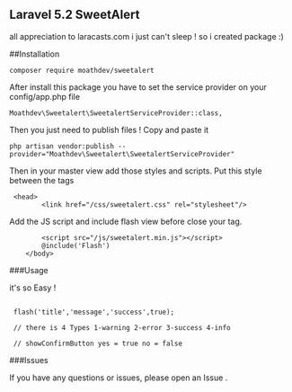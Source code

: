 ## Laravel 5.2 SweetAlert

all appreciation to laracasts.com i just can't sleep ! so i created package  :)

##Installation

````
composer require moathdev/sweetalert
````

After install this package you have to set the service provider on your config/app.php file

````
Moathdev\Sweetalert\SweetalertServiceProvider::class,
````

Then you just need to publish files ! Copy and paste it

````
php artisan vendor:publish --provider="Moathdev\Sweetalert\SweetalertServiceProvider"
````

Then in your master view add those styles and scripts. Put this style between the <head> </head> tags

````
 <head>
        <link href="/css/sweetalert.css" rel="stylesheet"/>
````

Add the JS script and include flash view before close your </body> tag.

````
        <script src="/js/sweetalert.min.js"></script>
        @include('Flash')
    </body>
````
###Usage

it's so Easy !

````

 flash('title','message','success',true);

 // there is 4 Types 1-warning 2-error 3-success 4-info

 // showConfirmButton yes = true no = false

````

###Issues

If you have any questions or issues, please open an Issue .